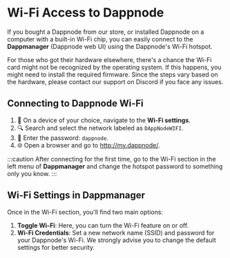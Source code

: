 # Wi-Fi Access to Dappnode

If you bought a Dappnode from our store, or installed Dappnode on a computer with a built-in Wi-Fi chip, you can easily connect to the **Dappmanager** (Dappnode web UI) using the Dappnode's Wi-Fi hotspot.

For those who got their hardware elsewhere, there's a chance the Wi-Fi card might not be recognized by the operating system. If this happens, you might need to install the required firmware. Since the steps vary based on the hardware, please contact our support on Discord if you face any issues.

## Connecting to Dappnode Wi-Fi

1. 📱 On a device of your choice, navigate to the **Wi-Fi settings**.
2. 🔍 Search and select the network labeled as `DAppNodeWIFI`.
3. 🔑 Enter the password: `dappnode`.
4. 🌐 Open a browser and go to http://my.dappnode/.

:::caution
After connecting for the first time, go to the Wi-Fi section in the left menu of **Dappmanager** and change the hotspot password to something only you know.
:::

## Wi-Fi Settings in Dappmanager

Once in the Wi-Fi section, you'll find two main options:

1. **Toggle Wi-Fi**: Here, you can turn the Wi-Fi feature on or off.
2. **Wi-Fi Credentials**: Set a new network name (SSID) and password for your Dappnode's Wi-Fi. We strongly advise you to change the default settings for better security.